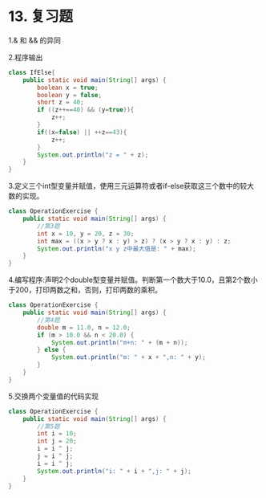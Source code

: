 # 13. 复习题

1.& 和 && 的异同

2.程序输出

```java
class IfElse{
    public static void main(String[] args) {
        boolean x = true;
        boolean y = false;
        short z = 40;
        if ((z++==40) && (y=true)){
            z++;
        }
        if((x=false) || ++z==43){
            z++;
        }
        System.out.println("z = " + z);
    }
}
```

3.定义三个int型变量并赋值，使用三元运算符或者if-else获取这三个数中的较大数的实现。

```java
class OperationExercise {
    public static void main(String[] args) {
        //第3题
        int x = 10, y = 20, z = 30;
        int max = ((x > y ? x : y) > z) ? (x > y ? x : y) : z;
        System.out.println("x y z中最大值是: " + max);
    }
}
```

4.编写程序:声明2个double型变量并赋值。判断第一个数大于10.0，且第2个数小于200，打印两数之和，否则，打印两数的乘积。
```java
class OperationExercise {
    public static void main(String[] args) {
        //第4题
        double m = 11.0, n = 12.0;
        if (m > 10.0 && n < 20.0) {
            System.out.println("m+n: " + (m + n));
        } else {
            System.out.println("m: " + x + ",n: " + y);
        }
    }
}
```

5.交换两个变量值的代码实现
```java
class OperationExercise {
    public static void main(String[] args) {
        //第5题
        int i = 10;
        int j = 20;
        i = i ^ j;
        j = i ^ j;
        i = i ^ j;
        System.out.println("i: " + i + ",j: " + j);
    }
}
```